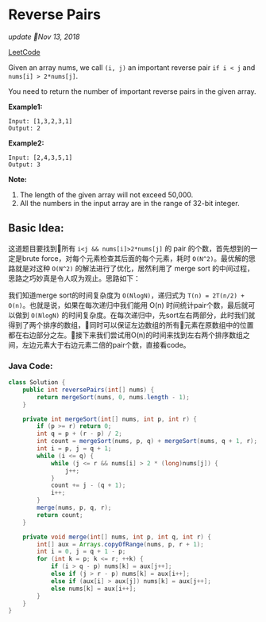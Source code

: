 # Reverse Pairs

_update Nov 13, 2018_

[LeetCode](https://leetcode.com/problems/reverse-pairs)

Given an array nums, we call `(i, j)` an important reverse pair `if i < j` and `nums[i] > 2*nums[j]`.

You need to return the number of important reverse pairs in the given array.

**Example1:**

```text
Input: [1,3,2,3,1]
Output: 2
```

**Example2:**

```text
Input: [2,4,3,5,1]
Output: 3
```

**Note:**

1. The length of the given array will not exceed 50,000.
2. All the numbers in the input array are in the range of 32-bit integer.

## Basic Idea:

这道题目要找到所有 `i<j && nums[i]>2*nums[j]` 的 pair 的个数，首先想到的一定是brute force，对每个元素检查其后面的每个元素，耗时 `O(N^2)`。最优解的思路就是对这种 `O(N^2)` 的解法进行了优化，居然利用了 merge sort 的中间过程，思路之巧妙真是令人叹为观止。思路如下：

我们知道merge sort的时间复杂度为 `O(NlogN)`，递归式为 `T(n) = 2T(n/2) + O(n)`。也就是说，如果在每次递归中我们能用 O\(n\) 时间统计pair个数，最后就可以做到 `O(NlogN)` 的时间复杂度。在每次递归中，先sort左右两部分，此时我们就得到了两个排序的数组，同时可以保证左边数组的所有元素在原数组中的位置都在右边部分之左。接下来我们尝试用O\(n\)的时间来找到左右两个排序数组之间，左边元素大于右边元素二倍的pair个数，直接看code。

### Java Code:

```java
class Solution {
    public int reversePairs(int[] nums) {
        return mergeSort(nums, 0, nums.length - 1);
    }

    private int mergeSort(int[] nums, int p, int r) {
        if (p >= r) return 0;
        int q = p + (r - p) / 2;
        int count = mergeSort(nums, p, q) + mergeSort(nums, q + 1, r);
        int i = p, j = q + 1;
        while (i <= q) {
            while (j <= r && nums[i] > 2 * (long)nums[j]) {
                j++;
            }
            count += j - (q + 1);
            i++;
        }
        merge(nums, p, q, r);
        return count;
    }

    private void merge(int[] nums, int p, int q, int r) {
        int[] aux = Arrays.copyOfRange(nums, p, r + 1);
        int i = 0, j = q + 1 - p;
        for (int k = p; k <= r; ++k) {
            if (i > q - p) nums[k] = aux[j++];
            else if (j > r - p) nums[k] = aux[i++];
            else if (aux[i] > aux[j]) nums[k] = aux[j++];
            else nums[k] = aux[i++];
        }
    }
}
```

